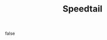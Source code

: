 ---
layout: photo
modal: true
thumb: ["https://csnapmediahost.github.io/assets1/Thumbs/Speedtail1.jpg", "https://csnapmediahost.github.io/assets1/Thumbs/Speedtail2.jpg", "https://csnapmediahost.github.io/assets1/Thumbs/Speedtail3.jpg"]
full: ["https://csnapmediahost.github.io/assets1/Render/Speedtail1.jpg", "https://csnapmediahost.github.io/assets1/Render/Speedtail2.jpg", "https://csnapmediahost.github.io/assets1/Render/Speedtail3.jpg"]
size: large
ar: landscape
body: false
title: "Speedtail"
---